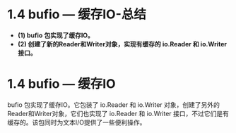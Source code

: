 # 1.4 bufio — 缓存IO-总结

- **(1) bufio 包实现了缓存IO。**
- **(2) 创建了新的Reader和Writer对象，实现有缓存的 io.Reader 和 io.Writer 接口。**

# 1.4 bufio — 缓存IO

bufio 包实现了缓存IO。它包装了 io.Reader 和 io.Writer 对象，创建了另外的Reader和Writer对象，它们也实现了 io.Reader 和 io.Writer 接口，不过它们是有缓存的。该包同时为文本I/O提供了一些便利操作。
